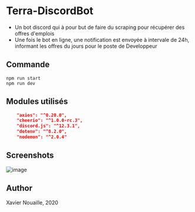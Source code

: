 # Terra-DiscordBot

* Un bot discord qui à pour but de faire du scraping pour récupérer des offres d'emplois
* Une fois le bot en ligne, une notification est envoyée à intervale de 24h, informant les offres du jours pour le poste de Developpeur

## Commande

```node
npm run start
npm run dev
```

## Modules utilisés

```json
    "axios": "^0.20.0",
    "cheerio": "^1.0.0-rc.3",
    "discord.js": "^12.3.1",
    "dotenv": "^8.2.0",
    "nodemon": "^2.0.4"
```

## Screenshots

![image](https://user-images.githubusercontent.com/68466322/91641855-504bf200-ea27-11ea-92b3-eb7d8c015cdc.png)


## Author

Xavier Nouaille, 2020
